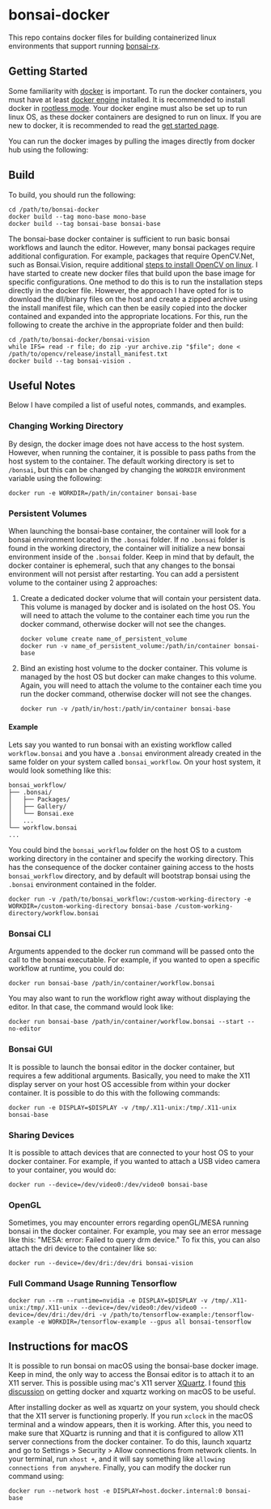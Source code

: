 # bonsai-docker

This repo contains docker files for building containerized linux environments that support running [bonsai-rx](https://github.com/bonsai-rx).

## Getting Started

Some familiarity with [docker](https://www.docker.com/) is important. To run the docker containers, you must have at least [docker engine](https://docs.docker.com/engine/) installed. It is recommended to install docker in [rootless mode](https://docs.docker.com/engine/security/rootless/). Your docker engine must also be set up to run linux OS, as these docker containers are designed to run on linux. If you are new to docker, it is recommended to read the [get started page](https://docs.docker.com/get-started/docker-overview/).

You can run the docker images by pulling the images directly from docker hub using the following:


## Build

To build, you should run the following:

```
cd /path/to/bonsai-docker
docker build --tag mono-base mono-base
docker build --tag bonsai-base bonsai-base
```

The bonsai-base docker container is sufficient to run basic bonsai workflows and launch the editor. However, many bonsai packages require additional configuration. For example, packages that require OpenCV.Net, such as Bonsai.Vision, require additional [steps to install OpenCV on linux](https://github.com/orgs/bonsai-rx/discussions/1101). I have started to create new docker files that build upon the base image for specific configurations. One method to do this is to run the installation steps directly in the docker file. However, the approach I have opted for is to download the dll/binary files on the host and create a zipped archive using the install manifest file, which can then be easily copied into the docker contained and expanded into the appropriate locations. For this, run the following to create the archive in the appropriate folder and then build:

```
cd /path/to/bonsai-docker/bonsai-vision
while IFS= read -r file; do zip -yur archive.zip "$file"; done < /path/to/opencv/release/install_manifest.txt
docker build --tag bonsai-vision .
```

## Useful Notes

Below I have compiled a list of useful notes, commands, and examples.

### Changing Working Directory

By design, the docker image does not have access to the host system. However, when running the container, it is possible to pass paths from the host system to the container. The default working directory is set to `/bonsai`, but this can be changed by changing the `WORKDIR` environment variable using the following:

```
docker run -e WORKDIR=/path/in/container bonsai-base
```

### Persistent Volumes

When launching the bonsai-base container, the container will look for a bonsai environment located in the `.bonsai` folder. If no `.bonsai` folder is found in the working directory, the container will initialize a new bonsai environment inside of the `.bonsai` folder. Keep in mind that by default, the docker container is ephemeral, such that any changes to the bonsai environment will not persist after restarting. You can add a persistent volume to the container using 2 approaches:

1) Create a dedicated docker volume that will contain your persistent data. This volume is managed by docker and is isolated on the host OS. You will need to attach the volume to the container each time you run the docker command, otherwise docker will not see the changes.
   ```
   docker volume create name_of_persistent_volume
   docker run -v name_of_persistent_volume:/path/in/container bonsai-base
   ```

2) Bind an existing host volume to the docker container. This volume is managed by the host OS but docker can make changes to this volume. Again, you will need to attach the volume to the container each time you run the docker command, otherwise docker will not see the changes.
   ```
   docker run -v /path/in/host:/path/in/container bonsai-base
   ```

#### Example

Lets say you wanted to run bonsai with an existing workflow called `workflow.bonsai` and you have a `.bonsai` environment already created in the same folder on your system called `bonsai_workflow`. On your host system, it would look something like this:

```
bonsai_workflow/
├── .bonsai/
│   ├── Packages/
│   ├── Gallery/
│   └── Bonsai.exe
│   ...
└── workflow.bonsai
... 
```

You could bind the `bonsai_workflow` folder on the host OS to a custom working directory in the container and specify the working directory. This has the consequence of the docker container gaining access to the hosts `bonsai_workflow` directory, and by default will bootstrap bonsai using the `.bonsai` environment contained in the folder.

```
docker run -v /path/to/bonsai_workflow:/custom-working-directory -e WORKDIR=/custom-working-directory bonsai-base /custom-working-directory/workflow.bonsai
```

### Bonsai CLI

Arguments appended to the docker run command will be passed onto the call to the bonsai executable. For example, if you wanted to open a specific workflow at runtime, you could do:

```
docker run bonsai-base /path/in/container/workflow.bonsai
```

You may also want to run the workflow right away without displaying the editor. In that case, the command would look like:
```
docker run bonsai-base /path/in/container/workflow.bonsai --start --no-editor
```

### Bonsai GUI

It is possible to launch the bonsai editor in the docker container, but requires a few additional arguments. Basically, you need to make the X11 display server on your host OS accessible from within your docker container. It is possible to do this with the following commands:

```
docker run -e DISPLAY=$DISPLAY -v /tmp/.X11-unix:/tmp/.X11-unix bonsai-base
```

### Sharing Devices

It is possible to attach devices that are connected to your host OS to your docker container. For example, if you wanted to attach a USB video camera to your container, you would do:

```
docker run --device=/dev/video0:/dev/video0 bonsai-base
```

### OpenGL

Sometimes, you may encounter errors regarding openGL/MESA running bonsai in the docker container. For example, you may see an error message like this: "MESA: error: Failed to query drm device." To fix this, you can also attach the dri device to the container like so:

```
docker run --device=/dev/dri:/dev/dri bonsai-vision
```

### Full Command Usage Running Tensorflow

```
docker run --rm --runtime=nvidia -e DISPLAY=$DISPLAY -v /tmp/.X11-unix:/tmp/.X11-unix --device=/dev/video0:/dev/video0 --device=/dev/dri:/dev/dri -v /path/to/tensorflow-example:/tensorflow-example -e WORKDIR=/tensorflow-example --gpus all bonsai-tensorflow
```

## Instructions for macOS

It is possible to run bonsai on macOS using the bonsai-base docker image. Keep in mind, the only way to access the Bonsai editor is to attach it to an X11 server. This is possible using mac's X11 server [XQuartz](https://www.xquartz.org/). I found [this discussion](https://gist.github.com/cschiewek/246a244ba23da8b9f0e7b11a68bf3285) on getting docker and xquartz working on macOS to be useful. 

After installing docker as well as xquartz on your system, you should check that the X11 server is functioning properly. If you run `xclock` in the macOS terminal and a window appears, then it is working. After this, you need to make sure that XQuartz is running and that it is configured to allow X11 server connections from the docker container. To do this, launch xquartz and go to Settings > Security > Allow connections from network clients. In your terminal, run `xhost +`, and it will say something like `allowing connections from anywhere`. Finally, you can modify the docker run command using:

```
docker run --network host -e DISPLAY=host.docker.internal:0 bonsai-base
```